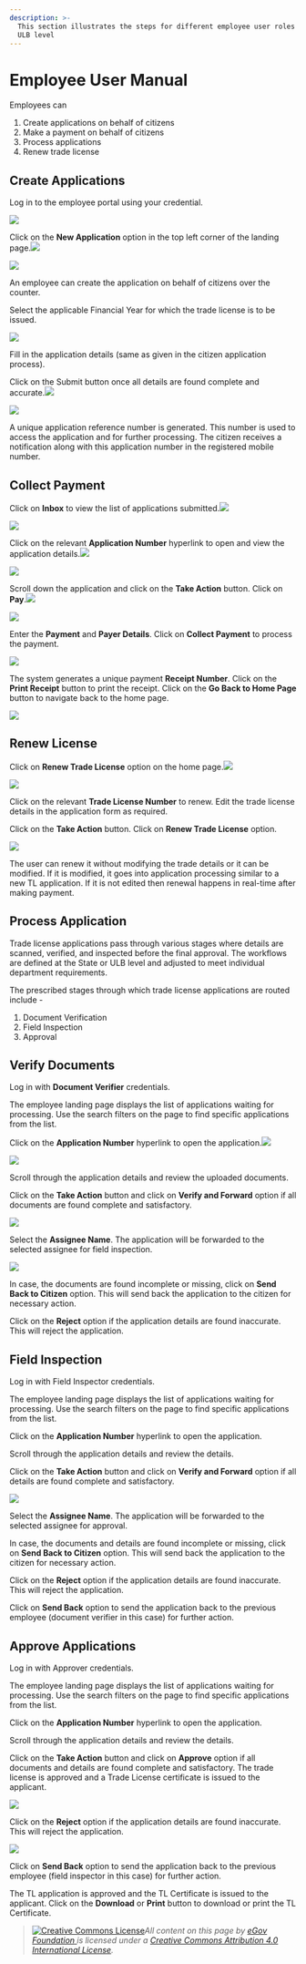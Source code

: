 ```yaml
---
description: >-
  This section illustrates the steps for different employee user roles at the
  ULB level
---
```


# Employee User Manual

Employees can

1. Create applications on behalf of citizens
2. Make a payment on behalf of citizens
3. Process applications
4. Renew trade license

## Create Applications

Log in to the employee portal using your credential.

![](<../../../../.gitbook/assets/image (144).png>)

Click on the **New Application** option in the top left corner of the landing page.![](blob:https://digit-discuss.atlassian.net/a72dc851-5fd4-46af-8adc-f943cc292016#media-blob-url=true\&id=e259875f-5fec-4d71-8095-cb3f6c9f9f6c\&collection=contentId-1864597542\&contextId=1864597542\&mimeType=image%2Fpng\&name=TL6-counter-emp-lp.png\&size=95573\&width=1076\&height=605)

![](<../../../../.gitbook/assets/image (248).png>)

An employee can create the application on behalf of citizens over the counter.

Select the applicable Financial Year for which the trade license is to be issued.

![](<../../../../.gitbook/assets/image (149).png>)

Fill in the application details (same as given in the citizen application process).

Click on the Submit button once all details are found complete and accurate.![](blob:https://digit-discuss.atlassian.net/94adcad3-2cc5-41d8-a0ad-31a32bfe7871#media-blob-url=true\&id=314afb1b-ec44-4d60-98aa-d9875392f8ac\&collection=contentId-1864597542\&contextId=1864597542\&mimeType=image%2Fpng\&name=TL6-counter-emp2.png\&size=70128\&width=1080\&height=675)

![](<../../../../.gitbook/assets/image (187).png>)

A unique application reference number is generated. This number is used to access the application and for further processing. The citizen receives a notification along with this application number in the registered mobile number.

## **Collect Payment**

Click on **Inbox** to view the list of applications submitted.![](blob:https://digit-discuss.atlassian.net/e28c572d-6dd2-4b31-89f4-2c9af2ae41cc#media-blob-url=true\&id=7e8d6fb9-c2f0-4253-8200-2085e27a37a7\&collection=contentId-1864597542\&contextId=1864597542\&mimeType=image%2Fpng\&name=assets%252F-MEQnEQWBZ6Gjip-3pEg%252F-MWNbvelJUiH4bj38Tnz%252F-MWNddDF3QlXZUiRhitL%252FCEMP1.png%3Falt%3Dmedia%26token%3D6d80d1e4-ed87-4205-a9cd-ffe1b9e2eea9\&size=36139\&width=1080\&height=608)

![](<../../../../.gitbook/assets/image (192).png>)

Click on the relevant **Application Number** hyperlink to open and view the application details.![](blob:https://digit-discuss.atlassian.net/b162dca1-c1c0-42f0-a53b-dd8b6936b8d5#media-blob-url=true\&id=5798242e-5b9e-49a8-8ba0-56ff86e02663\&collection=contentId-1864597542\&contextId=1864597542\&mimeType=image%2Fpng\&name=TL-CE-pay1.png\&size=134469\&width=1080\&height=675)

![](<../../../../.gitbook/assets/image (178).png>)

Scroll down the application and click on the **Take Action** button. Click on **Pay**.![](blob:https://digit-discuss.atlassian.net/ab8387b0-4e9f-4393-bfcb-23b28a59b74b#media-blob-url=true\&id=ba1565fe-aad8-4ab7-9323-18618d0fec91\&collection=contentId-1864597542\&contextId=1864597542\&mimeType=image%2Fpng\&name=TL7-CE-pay2.png\&size=78292\&width=1080\&height=675)

![](<../../../../.gitbook/assets/image (235).png>)

Enter the **Payment** and **Payer Details**. Click on **Collect Payment** to process the payment.

![](<../../../../.gitbook/assets/image (156).png>)

The system generates a unique payment **Receipt Number**. Click on the **Print Receipt** button to print the receipt. Click on the **Go Back to Home Page** button to navigate back to the home page.

![](<../../../../.gitbook/assets/image (200).png>)

## **Renew License**

Click on **Renew Trade License** option on the home page.![](blob:https://digit-discuss.atlassian.net/7f4f8464-8e4b-4621-bf3d-c70a1bd42ffa#media-blob-url=true\&id=d952bbc9-36eb-47bb-b332-c552448d969c\&collection=contentId-1864597542\&contextId=1864597542\&mimeType=image%2Fpng\&name=TL-Renew-lp.png\&size=95606\&width=1076\&height=611)

![](<../../../../.gitbook/assets/image (249).png>)

Click on the relevant **Trade License Number** to renew. Edit the trade license details in the application form as required.

Click on the **Take Action** button. Click on **Renew Trade License** option.

![](<../../../../.gitbook/assets/image (216).png>)

The user can renew it without modifying the trade details or it can be modified. If it is modified, it goes into application processing similar to a new TL application. If it is not edited then renewal happens in real-time after making payment.

## Process Application

Trade license applications pass through various stages where details are scanned, verified, and inspected before the final approval. The workflows are defined at the State or ULB level and adjusted to meet individual department requirements.

The prescribed stages through which trade license applications are routed include -

1. Document Verification
2. Field Inspection
3. Approval

## **Verify Documents**

Log in with **Document Verifier** credentials.

The employee landing page displays the list of applications waiting for processing. Use the search filters on the page to find specific applications from the list.

Click on the **Application Number** hyperlink to open the application.![](blob:https://digit-discuss.atlassian.net/0fc0c502-60d2-4881-8ebb-00c7a6acc34a#media-blob-url=true\&id=825b2f19-c185-4109-93e0-7a1942fdb7f5\&collection=contentId-1864597542\&contextId=1864597542\&mimeType=image%2Fpng\&name=TL-DV1.png\&size=142476\&width=1080\&height=675)

![](<../../../../.gitbook/assets/image (153).png>)

Scroll through the application details and review the uploaded documents.

Click on the **Take Action** button and click on **Verify and Forward** option if all documents are found complete and satisfactory.

![](<../../../../.gitbook/assets/image (225).png>)

Select the **Assignee Name**. The application will be forwarded to the selected assignee for field inspection.

![](<../../../../.gitbook/assets/image (273).png>)

In case, the documents are found incomplete or missing, click on **Send Back to Citizen** option. This will send back the application to the citizen for necessary action.

Click on the **Reject** option if the application details are found inaccurate. This will reject the application.

## **Field Inspection**

Log in with Field Inspector credentials.

The employee landing page displays the list of applications waiting for processing. Use the search filters on the page to find specific applications from the list.

Click on the **Application Number** hyperlink to open the application.

Scroll through the application details and review the details.

Click on the **Take Action** button and click on **Verify and Forward** option if all details are found complete and satisfactory.

![](<../../../../.gitbook/assets/image (226).png>)

Select the **Assignee Name**. The application will be forwarded to the selected assignee for approval.

In case, the documents and details are found incomplete or missing, click on **Send Back to Citizen** option. This will send back the application to the citizen for necessary action.

Click on the **Reject** option if the application details are found inaccurate. This will reject the application.

Click on **Send Back** option to send the application back to the previous employee (document verifier in this case) for further action.

## **Approve Applications**

Log in with Approver credentials.

The employee landing page displays the list of applications waiting for processing. Use the search filters on the page to find specific applications from the list.

Click on the **Application Number** hyperlink to open the application.

Scroll through the application details and review the details.

Click on the **Take Action** button and click on **Approve** option if all documents and details are found complete and satisfactory. The trade license is approved and a Trade License certificate is issued to the applicant.

![](<../../../../.gitbook/assets/image (146).png>)

Click on the **Reject** option if the application details are found inaccurate. This will reject the application.

![](<../../../../.gitbook/assets/image (170).png>)

Click on **Send Back** option to send the application back to the previous employee (field inspector in this case) for further action.

The TL application is approved and the TL Certificate is issued to the applicant. Click on the **Download** or **Print** button to download or print the TL Certificate.

> [![Creative Commons License](https://i.creativecommons.org/l/by/4.0/80x15.png)](http://creativecommons.org/licenses/by/4.0/)_All content on this page by_ [_eGov Foundation_ ](https://egov.org.in/)_is licensed under a_ [_Creative Commons Attribution 4.0 International License_](http://creativecommons.org/licenses/by/4.0/)_._
